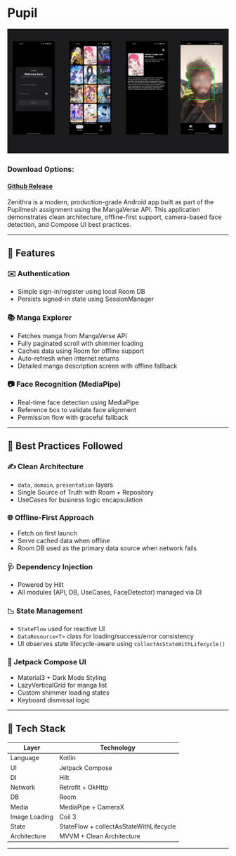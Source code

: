 # Pupil  

![Anime Infinite ](https://raw.githubusercontent.com/yeshuwahane/pupilApp/refs/heads/main/screenshots/pupilMesh.png)

### Download Options:
#### <a href="https://github.com/yeshuwahane/pupilApp/releases/tag/release">Github Release</a>

Zenithra is a modern, production-grade Android app built as part of the Pupilmesh assignment using the MangaVerse API. This application demonstrates clean architecture, offline-first support, camera-based face detection, and Compose UI best practices.

---

## 🚀 Features

### ✉️ Authentication
- Simple sign-in/register using local Room DB
- Persists signed-in state using SessionManager

### 📚 Manga Explorer
- Fetches manga from MangaVerse API
- Fully paginated scroll with shimmer loading
- Caches data using Room for offline support
- Auto-refresh when internet returns
- Detailed manga description screen with offline fallback

### 📷 Face Recognition (MediaPipe)
- Real-time face detection using MediaPipe
- Reference box to validate face alignment
- Permission flow with graceful fallback

---

## 🧬 Best Practices Followed

### ✍️ Clean Architecture
- `data`, `domain`, `presentation` layers
- Single Source of Truth with Room + Repository
- UseCases for business logic encapsulation

### 🌐 Offline-First Approach
- Fetch on first launch
- Serve cached data when offline
- Room DB used as the primary data source when network fails

### 🩺 Dependency Injection
- Powered by Hilt
- All modules (API, DB, UseCases, FaceDetector) managed via DI

### 📉 State Management
- `StateFlow` used for reactive UI
- `DataResource<T>` class for loading/success/error consistency
- UI observes state lifecycle-aware using `collectAsStateWithLifecycle()`

### 🎨 Jetpack Compose UI
- Material3 + Dark Mode Styling
- LazyVerticalGrid for manga list
- Custom shimmer loading states
- Keyboard dismissal logic

---

## 📁 Tech Stack

| Layer        | Technology                             |
|--------------|-----------------------------------------|
| Language     | Kotlin                                  |
| UI           | Jetpack Compose                         |
| DI           | Hilt                                    |
| Network      | Retrofit + OkHttp                       |
| DB           | Room                                     |
| Media        | MediaPipe + CameraX                     |
| Image Loading| Coil 3                                   |
| State        | StateFlow + collectAsStateWithLifecycle |
| Architecture | MVVM + Clean Architecture               |
---



